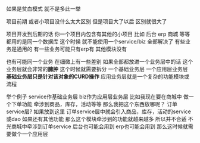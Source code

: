 如果是贫血模式 就不是多此一举

项目前期 或者小项目没什么太大区别
但是项目大了以后 区别就很大了

项目开发到后期的话 你一个项目内包含有其他的小项目 比如 后台 erp 商城 等等 都用的是同一个数据库 
这个时候 就不能使用一个service/biz 全部解决了 有些业务是通用的 有一些业务可能只有erp有 其他模块没有 

也有可能同一个业务 在细微上有一些差别 如果全部都放进一个业务层中的话 这个业务层就会非常的**臃肿** 
这个时候就需要拆分 一个基础业务层 一个应用层业务层 
**基础业务层只是针对该对象的CURD操作** 应用业务层就是一个复杂的功能模块或流程

举个例子 service作基础业务层 biz作为应用层业务层
比如我现在要在商城中 做一个下单功能 牵涉到商品，库存，活动等等 那么我把这个东西放哪呢？ 订单service层? 如果放到这里 订单service层中就会引入商品，库存，活动的service或dao 如果还有其他功能 那么这个模块牵涉到的功能就越来越多 所以并不合适 不光商城中牵涉到订单service 后台也可能会用到 erp也可能会用到 那么这时候就需要做个一个应用层

